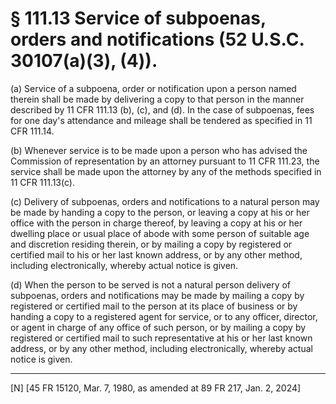 # § 111.13   Service of subpoenas, orders and notifications (52 U.S.C. 30107(a)(3), (4)).

(a) Service of a subpoena, order or notification upon a person named therein shall be made by delivering a copy to that person in the manner described by 11 CFR 111.13 (b), (c), and (d). In the case of subpoenas, fees for one day's attendance and mileage shall be tendered as specified in 11 CFR 111.14.


(b) Whenever service is to be made upon a person who has advised the Commission of representation by an attorney pursuant to 11 CFR 111.23, the service shall be made upon the attorney by any of the methods specified in 11 CFR 111.13(c).


(c) Delivery of subpoenas, orders and notifications to a natural person may be made by handing a copy to the person, or leaving a copy at his or her office with the person in charge thereof, by leaving a copy at his or her dwelling place or usual place of abode with some person of suitable age and discretion residing therein, or by mailing a copy by registered or certified mail to his or her last known address, or by any other method, including electronically, whereby actual notice is given.


(d) When the person to be served is not a natural person delivery of subpoenas, orders and notifications may be made by mailing a copy by registered or certified mail to the person at its place of business or by handing a copy to a registered agent for service, or to any officer, director, or agent in charge of any office of such person, or by mailing a copy by registered or certified mail to such representative at his or her last known address, or by any other method, including electronically, whereby actual notice is given.



---

[N] [45 FR 15120, Mar. 7, 1980, as amended at 89 FR 217, Jan. 2, 2024]






